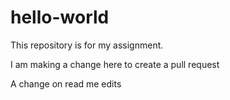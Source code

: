 # hello-world
This repository is for my assignment.

I am making a change here to create a pull request


A change on read me edits
